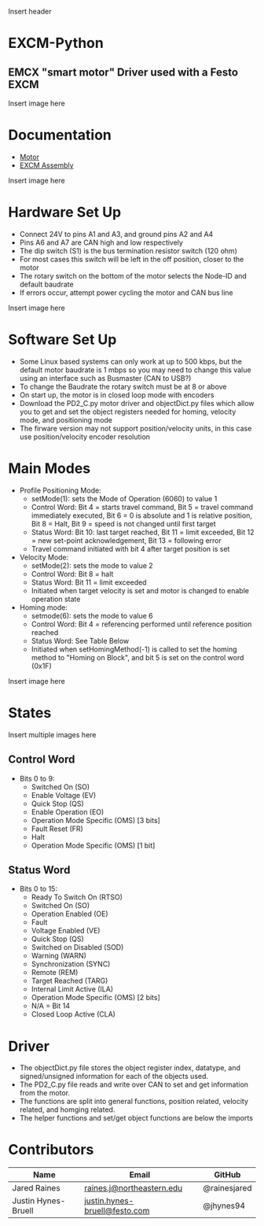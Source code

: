 Insert header

# **EXCM-Python**
## EMCX "smart motor" Driver used with a Festo EXCM

Insert image here

# Documentation
* [Motor](Docs/PD2C_CANopen_Technical-Manual_V2.0.1.pdf)
* [EXCM Assembly](https://www.festo.com/net/SupportPortal/Files/448653/YXMx_assembly_adjustment_cabling.pdf)

Insert image here

# Hardware Set Up
* Connect 24V to pins A1 and A3, and ground pins A2 and A4
* Pins A6 and A7 are CAN high and low respectively
* The dip switch (S1) is the bus termination resistor switch (120 ohm)
* For most cases this switch will be left in the off position, closer to the motor
* The rotary switch on the bottom of the motor selects the Node-ID and default baudrate
* If errors occur, attempt power cycling the motor and CAN bus line

Insert image here

# Software Set Up
* Some Linux based systems can only work at up to 500 kbps, but the default motor baudrate is 1 mbps so you may need to change this value using an interface such as Busmaster (CAN to USB?)
* To change the Baudrate the rotary switch must be at 8 or above
* On start up, the motor is in closed loop mode with encoders
* Download the PD2_C.py motor driver and objectDict.py files which allow you to get and set the object registers needed for homing, velocity mode, and positioning mode
* The firware version may not support position/velocity units, in this case use position/velocity encoder resolution

# Main Modes
* Profile Positioning Mode:
    * setMode(1): sets the Mode of Operation (6060) to value 1
    * Control Word: Bit 4 = starts travel command, Bit 5 = travel command immediately executed, Bit 6 = 0 is absolute and 1 is relative position, Bit 8 = Halt, Bit 9 = speed is not changed until first target
    * Status Word: Bit 10: last target reached, Bit 11 = limit exceeded, Bit 12 = new set-point acknowledgement, Bit 13 = following error
    * Travel command initiated with bit 4 after target position is set
* Velocity Mode:
    * setMode(2): sets the mode to value 2
    * Control Word: Bit 8 = halt
    * Status Word: Bit 11 = limit exceeded
    * Initiated when target velocity is set and motor is changed to enable operation state
* Homing mode:
    * setmode(6): sets the mode to value 6
    * Control Word: Bit 4 = referencing performed until reference position reached
    * Status Word: See Table Below
    * Initiated when setHomingMethod(-1) is called to set the homing method to "Homing on Block", and bit 5 is set on the control word (0x1F)

Insert image here

# States
Insert multiple images here

## Control Word
* Bits 0 to 9:
    * Switched On (SO)
    * Enable Voltage (EV)
    * Quick Stop (QS)
    * Enable Operation (EO)
    * Operation Mode Specific (OMS) [3 bits]
    * Fault Reset (FR)
    * Halt
    * Operation Mode Specific (OMS) [1 bit]

## Status Word
* Bits 0 to 15:
    * Ready To Switch On (RTSO)
    * Switched On (SO)
    * Operation Enabled (OE)
    * Fault
    * Voltage Enabled (VE)
    * Quick Stop (QS)
    * Switched on Disabled (SOD)
    * Warning (WARN)
    * Synchronization (SYNC)
    * Remote (REM)
    * Target Reached (TARG)
    * Internal Limit Active (ILA)
    * Operation Mode Specific (OMS) [2 bits]
    * N/A = Bit 14
    * Closed Loop Active (CLA)

# Driver
* The objectDict.py file stores the object register index, datatype, and signed/unsigned information for each of the objects used.
* The PD2_C.py file reads and write over CAN to set and get information from the motor. 
* The functions are split into general functions, position related, velocity related, and homging related.
* The helper functions and set/get object functions are below the imports

# Contributors
|Name                 | Email                         | GitHub         |
| ------------        | -------------------------     | -------------- |
| Jared Raines        | raines.j@northeastern.edu     | @rainesjared   |
| Justin Hynes-Bruell | justin.hynes-bruell@festo.com | @jhynes94      |